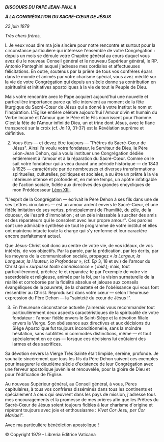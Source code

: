 ***DISCOURS DU PAPE JEAN-PAUL II***

***À LA CONGRÉGATION DU SACRÉ-CŒUR DE JÉSUS***

*22 juin 1979*

*Très chers frères,*

l. Je veux vous dire ma joie sincère pour notre rencontre et surtout pour la circonstance particulière qui intéresse l'ensemble de votre Congrégation : depuis un mois se déroule votre Chapitre général au cours duquel vous avez élu le nouveau Conseil général et le nouveau Supérieur général, le RP. Antonio Panteghini auquel j'adresse mes cordiales et affectueuses félicitations. En outre, soutenus par la prière de tous vos confrères épars dans le monde et animés par votre charisme spécial, vous avez médité sur la vie de votre Congrégation qui depuis un siècle donne sa contribution en spiritualité et initiatives apostoliques à la vie de tout le Peuple de Dieu.

Mais votre rencontre avec le Pape acquiert aujourd'hui une nouvelle et particulière importance parce qu'elle intervient au moment de la fête liturgique du Sacré-Cœur de Jésus qui a donné à votre Institut le nom et l'inspiration. L'Eglise entière célèbre aujourd'hui l'Amour divin et humain du Verbe Incarné et l'Amour que le Père et le Fils nourrissent pour l'homme. C'est la fête de l'Amour infini de Dieu, un et trine dont Jésus, avec le flanc transpercé sur la croix (cf. *Jn* 19, 31-37) est la Révélation suprême et définitive.

2. Vous êtes — et devez être toujours — "Prêtres du Sacré-Cœur de Jésus". Ainsi l'a voulu votre fondateur, le Serviteur de Dieu, le Père Léon-Jean Dehon, qui a voulu instituer une Congrégation dédiée entièrement à l'amour et à la réparation du Sacré-Cœur. Comme on le sait votre fondateur qui a vécu durant une période historique — de 1843 à 1925 — caractérisée par de nombreuses et diverses transformations spirituelles, culturelles, politiques et sociales, a su être un prêtre à la vie intérieure intense et profonde et, en même temps, un apôtre infatigable de l'action sociale, fidèle aux directives des grandes encycliques de mon Prédécesseur [Léon XIII](http://www.vatican.va/holy_father/leo_xiii/index_fr.htm).

"L'esprit de la Congrégation — écrivait le Père Dehon à ses fils dans une de ses Lettres circulaires — est un amour ardent envers le Sacré-Cœur, et une fidèle imitation de ses vertus, principalement de l'humilité, du zèle, de la douceur, de l'esprit d'immolation ; et un zèle inlassable à susciter des amis et des réparateurs qui le consolent avec leur propre amour". Ces paroles sont une admirable synthèse de tout le programme de votre institut et elles ont maintenu intacte toute la charge qui s'y renferme et leur caractère encore parfaitement actuel.

Que Jésus-Christ soit donc au centre de votre vie, de vos idéaux, de vos intérêts, de vos objectifs. Par la parole, par la prédication, par les écrits, par les moyens de la communication sociale, propagez « *la Largeur, la Longueur, la Hauteur, la Profondeur* », (cf. *Ep* 3, 18 et sv.) de l'amour du Christ qui « *surpasse toute connaissance* » ( *ibid*.); mais, tout particulièrement, prêchez-le et répandez-le par l'exemple de votre vie sacerdotale et religieuse, animée par la foi, par la vision surnaturelle de la réalité et corroborée par la fidélité absolue et jalouse aux conseils évangéliques de la pauvreté, de la chasteté et de l'obéissance qui vous font ressenbler au Christ. Reproduisez dans votre cœur — selon l'heureuse expression du Père Dehon — la "sainteté du  cœur  de Jésus !".

3. En l'heureuse circonstance actuelle j'aimerais vous recommander tout particulièrement deux aspects caractéristiques de la spiritualité de votre fondateur : l'amour fidèle envers le Saint-Siège et la dévotion filiale envers la Vierge. Son obéissance aux directives et aux décisions du Siège Apostolique fut toujours inconditionnelle, sans la moindre hésitation, sans subtilités ni commodes distinctions, même — et tout spécialement en ce cas — lorsque ces décisions lui coûtaient des larmes et des sacrifices.

Sa dévotion envers la Vierge Très Sainte était limpide, sereine, profonde. Je souhaite sincèrement que tous les fils du Père Dehon suivent ces exemples pour inaugurer le deuxième siècle d'existence de leur Congrégation avec une ferveur apostolique juvénile et renouvelée, pour la gloire de Dieu et pour l'édification de l'Eglise.

Au nouveau Supérieur général, au Conseil général, à vous, Pères capitulaires, à tous vos confrères disséminés dans tous les continents et spécialement à ceux qui œuvrent dans les pays de mission, j'adresse tous mes encouragements et la promesse de mes prières afin que les Prêtres du Sacré-Cœur de Jésus soient toujours fidèles à leur charisme d'origine et répètent toujours avec joie et enthousiasme : *Vivat Cor Jesu, per Cor Mariae*!".

Avec ma particulière bénédiction apostolique !

© Copyright 1979 - Libreria Editrice Vaticana